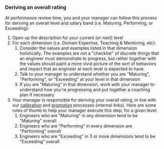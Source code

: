 ### Deriving an overall rating

At performance review time, you and your manager can follow this process for deriving an overall level and salary band (i.e. Maturing, Performing, or Exceeding):

1.  Open up the description for your current (or next) level
2.  For each dimension (i.e. Domain Expertise, Teaching & Mentoring, etc):
    1.  Consider the values and examples listed in that dimension holistically. The examples are not a "checklist" of discrete things that an engineer must demonstrate to progress, but rather together with the values should paint a more vivid picture of the sort of behaviors and impact that an engineer at each level is expected to have. 
    2.  Talk to your manager to understand whether you are "Maturing", "Performing", or "Exceeding" at your level in that dimension
    3.  If you are "Maturing" in that dimension, work with your manager to understand how you're progressing and put together a coaching plan if necessary
4.  Your manager is responsible for deriving your overall rating, in line with our [calibration](https://octopushq.atlassian.net/wiki/spaces/RND/pages/2236940315/Engineering+calibration+process) and [promotion](https://octopushq.atlassian.net/wiki/spaces/RND/pages/2236710937/Engineering+promotion+process) processes (internal links). Here are some rules of thumb to help your manager execute this step, for a given level:
    1.  Engineers who are "Maturing" in any dimension tend to be "Maturing" overall
    2.  Engineers who are "Performing" in every dimension are "Performing" overall
    3.  Engineers who are "Exceeding" in 3 or more dimensions tend to be "Exceeding" overall
